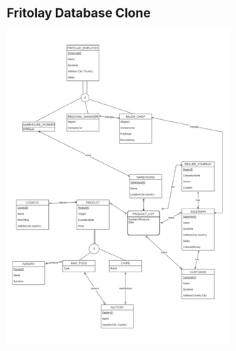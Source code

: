 # Fritolay Database Clone
![](<https://github.com/serkannkoc/Fritolay-Database-Clone/blob/main/er-diagram.jpg>)


